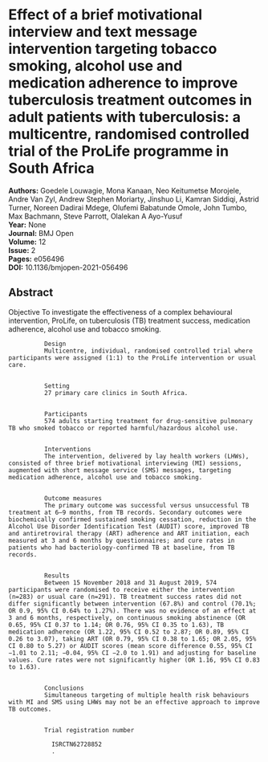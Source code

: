# Effect of a brief motivational interview and text message intervention targeting tobacco smoking, alcohol use and medication adherence to improve tuberculosis treatment outcomes in adult patients with tuberculosis: a multicentre, randomised controlled trial of the ProLife programme in South Africa

**Authors:** Goedele Louwagie, Mona Kanaan, Neo Keitumetse Morojele, Andre Van Zyl, Andrew Stephen Moriarty, Jinshuo Li, Kamran Siddiqi, Astrid Turner, Noreen Dadirai Mdege, Olufemi Babatunde Omole, John Tumbo, Max Bachmann, Steve Parrott, Olalekan A Ayo-Yusuf  
**Year:** None  
**Journal:** BMJ Open  
**Volume:** 12  
**Issue:** 2  
**Pages:** e056496  
**DOI:** 10.1136/bmjopen-2021-056496  

## Abstract
Objective
              To investigate the effectiveness of a complex behavioural intervention, ProLife, on tuberculosis (TB) treatment success, medication adherence, alcohol use and tobacco smoking.
            
            
              Design
              Multicentre, individual, randomised controlled trial where participants were assigned (1:1) to the ProLife intervention or usual care.
            
            
              Setting
              27 primary care clinics in South Africa.
            
            
              Participants
              574 adults starting treatment for drug-sensitive pulmonary TB who smoked tobacco or reported harmful/hazardous alcohol use.
            
            
              Interventions
              The intervention, delivered by lay health workers (LHWs), consisted of three brief motivational interviewing (MI) sessions, augmented with short message service (SMS) messages, targeting medication adherence, alcohol use and tobacco smoking.
            
            
              Outcome measures
              The primary outcome was successful versus unsuccessful TB treatment at 6–9 months, from TB records. Secondary outcomes were biochemically confirmed sustained smoking cessation, reduction in the Alcohol Use Disorder Identification Test (AUDIT) score, improved TB and antiretroviral therapy (ART) adherence and ART initiation, each measured at 3 and 6 months by questionnaires; and cure rates in patients who had bacteriology-confirmed TB at baseline, from TB records.
            
            
              Results
              Between 15 November 2018 and 31 August 2019, 574 participants were randomised to receive either the intervention (n=283) or usual care (n=291). TB treatment success rates did not differ significantly between intervention (67.8%) and control (70.1%; OR 0.9, 95% CI 0.64% to 1.27%). There was no evidence of an effect at 3 and 6 months, respectively, on continuous smoking abstinence (OR 0.65, 95% CI 0.37 to 1.14; OR 0.76, 95% CI 0.35 to 1.63), TB medication adherence (OR 1.22, 95% CI 0.52 to 2.87; OR 0.89, 95% CI 0.26 to 3.07), taking ART (OR 0.79, 95% CI 0.38 to 1.65; OR 2.05, 95% CI 0.80 to 5.27) or AUDIT scores (mean score difference 0.55, 95% CI −1.01 to 2.11; −0.04, 95% CI −2.0 to 1.91) and adjusting for baseline values. Cure rates were not significantly higher (OR 1.16, 95% CI 0.83 to 1.63).
            
            
              Conclusions
              Simultaneous targeting of multiple health risk behaviours with MI and SMS using LHWs may not be an effective approach to improve TB outcomes.
            
            
              Trial registration number
              
                ISRCTN62728852
                .


